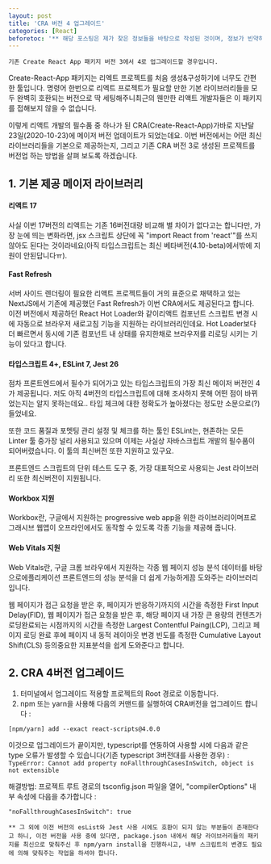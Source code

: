 ```yaml
---
layout: post
title: 'CRA 버전 4 업그레이드'
categories: [React]
beforetoc: '** 해당 포스팅은 제가 찾은 정보들을 바탕으로 작성된 것이며, 정보가 빈약하거나 오류가 있을 수 있습니다. 댓글로 지적 & 수정요청 해주시면 너무나 감사하겠습니다!'
---
```


`기존 Create React App 패키지 버전 3에서 4로 업그레이드할 경우입니다.`

Create-React-App 패키지는 리엑트 프로젝트를 처음 생성&구성하기에 너무도 간편한 툴입니다. 명령어 한번으로 리엑트 프로젝트가 필요할 만한 기본 라이브러리들을 모두 완벽히 호환되는 버전으로 딱 세팅해주니최근의 웬만한 리액트 개발자들은 이 패키지를 접해보지 않을 수 없습니다.

이렇게 리액트 개발의 필수품 중 하나가 된 CRA(Create-React-App)가바로 지난달 23일(2020-10-23)에 메이저 버전 업데이트가 되었는데요. 이번 버전에서는 어떤 최신 라이브러리들을 기본으로 제공하는지, 그리고 기존 CRA 버전 3로 생성된 프로젝트를 버전업 하는 방법을 살펴 보도록 하겠습니다.

## 1. 기본 제공 메이저 라이브러리

#### 리액트 17

사실 이번 17버전의 리액트는 기존 16버전대랑 비교해 별 차이가 없다고는 합니다만, 가장 눈에 띄는 변화라면, jsx 스크립트 상단에 꼭 "import React from 'react'"를 쓰지 않아도 된다는 것이라네요(아직 타입스크립트는 최신 베타버전(4.10-beta)에서밖에 지원이 안된답니다ㅠ).

#### Fast Refresh

서버 사이드 렌더링이 필요한 리액트 프로젝트들이 거의 표준으로 채택하고 있는 NextJS에서 기존에 제공했던 Fast Refresh가 이번 CRA에서도 제공된다고 합니다. 이전 버전에서 제공하던 React Hot Loader와 같이리액트 컴포넌트 스크립트 변경 시에 자동으로 브라우저 새로고침 기능을 지원하는 라이브러리인데요. Hot Loader보다 더 빠르면서 동시에 기존 컴포넌트 내 상태를 유지한채로 브라우저를 리로딩 시키는 기능이 있다고 합니다.

#### 타입스크립트 4+, ESLint 7, Jest 26

점차 프론트엔드에서 필수가 되어가고 있는 타입스크립트의 가장 최신 메이저 버전인 4가 제공됩니다. 저도 아직 4버전의 타입스크립트에 대해 조사하지 못해 어떤 점이 바뀌었는지는 알지 못하는데요.. 타입 체크에 대한 정확도가 높아졌다는 정도만 소문으로(?) 들었네요.

또한 코드 품질과 포멧팅 관리 설정 및 체크를 하는 툴인 ESLint는, 현존하는 모든 Linter 툴 중가장 널리 사용되고 있으며 이제는 사실상 자바스크립트 개발의 필수품이 되어버렸습니다. 이 툴의 최신버전 또한 지원하고 있구요.

프론트엔드 스크립트의 단위 테스트 도구 중, 가장 대표적으로 사용되는 Jest 라이브러리 또한 최신버전이 지원됩니다.

#### Workbox 지원

Workbox란, 구글에서 지원하는 progressive web app을 위한 라이브러리이며프로그래시브 웹앱이 오프라인에서도 동작할 수 있도록 각종 기능을 제공해 줍니다.

#### Web Vitals 지원

Web Vitals란, 구글 크롬 브라우에서 지원하는 각종 웹 페이지 성능 분석 데이터를 바탕으로에플리케이션 프론트엔드의 성능 분석을 더 쉽게 가능하게끔 도와주는 라이브러리 입니다.

웹 페이지가 접근 요청을 받은 후, 페이지가 반응하기까지의 시간을 측정한 First Input Delay(FID), 웹 페이지가 접근 요청을 받은 후, 해당 페이지 내 가장 큰 용량의 컨텐츠가 로딩완료되는 시점까지의 시간을 측정한 Largest Contentful Paing(LCP), 그리고 페이지 로딩 완료 후에 페이지 내 동적 레이아웃 변경 빈도를 측정한 Cumulative Layout Shift(CLS) 등의중요한 지표분석을 쉽게 도와준다고 합니다.

## 2. CRA 4버전 업그레이드

1. 터미널에서 업그레이드 적용할 프로젝트의 Root 경로로 이동합니다.
1. npm 또는 yarn을 사용해 다음의 커맨드를 실행하여 CRA버전을 업그레이드 합니다 :

```
[npm/yarn] add --exact react-scripts@4.0.0
```

이것으로 업그레이드가 끝이지만, typescript를 연동하여 사용할 시에 다음과 같은 type 오류가 발생할 수 있습니다(기존 typescript 3버전대를 사용한 경우) : `TypeError: Cannot add property noFallthroughCasesInSwitch, object is not extensible`

해결방법: 프로젝트 루트 경로의 tsconfig.json 파일을 열어, "compilerOptions" 내부 속성에 다음을 추가합니다 :

```
"noFallthroughCasesInSwitch": true
```

`** 그 외에 이전 버전의 esList와 Jest 사용 시에도 호환이 되지 않는 부분들이 존재한다고 하니, 이전 버전을 사용 중에 있다면, package.json 내에서 해당 라이브러리들의 패키지를 최신으로 맞춰주신 후 npm/yarn install을 진행하시고, 내부 스크립트의 변경도 필요에 의해 맞춰주는 작업을 하셔야 합니다.`
